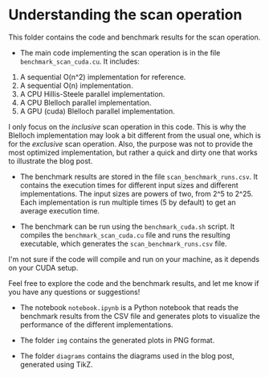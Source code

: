 # Understanding the scan operation

This folder contains the code and benchmark results for the scan operation. 

- The main code implementing the scan operation is in the file `benchmark_scan_cuda.cu`. It includes:
1. A sequential O(n^2) implementation for reference.
2. A sequential O(n) implementation.
3. A CPU Hillis-Steele parallel implementation.
4. A CPU Blelloch parallel implementation.
5. A GPU (cuda) Blelloch parallel implementation.

I only focus on the *inclusive* scan operation in this code. This is why the Blelloch implementation may look a bit different from the usual one, which is for the *exclusive* scan operation. Also, the purpose was not to provide the most optimized implementation, but rather a quick and dirty one that works to illustrate the blog post.

- The benchmark results are stored in the file `scan_benchmark_runs.csv`. It contains the execution times for different input sizes and different implementations. The input sizes are powers of two, from 2^5 to 2^25. Each implementation is run multiple times (5 by default) to get an average execution time.

- The benchmark can be run using the `benchmark_cuda.sh` script. It compiles the `benchmark_scan_cuda.cu` file and runs the resulting executable, which generates the `scan_benchmark_runs.csv` file. 

I'm not sure if the code will compile and run on your machine, as it depends on your CUDA setup.

Feel free to explore the code and the benchmark results, and let me know if you have any questions or suggestions!

- The notebook `notebook.ipynb` is a Python notebook that reads the benchmark results from the CSV file and generates plots to visualize the performance of the different implementations.

- The folder `img` contains the generated plots in PNG format.

- The folder `diagrams` contains the diagrams used in the blog post, generated using TikZ.